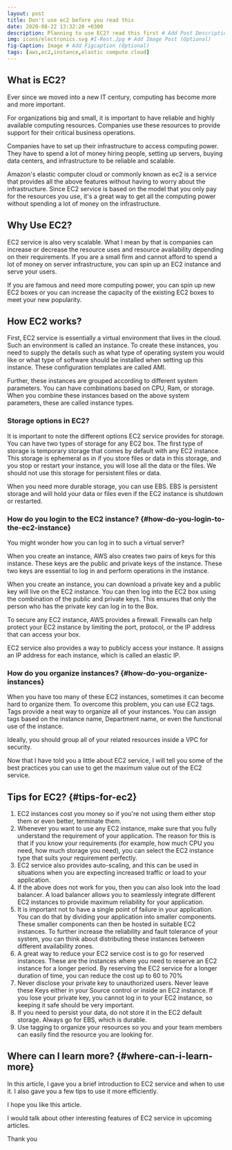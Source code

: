 ```yaml
---
layout: post
title: Don't use ec2 before you read this
date: 2020-08-22 13:32:20 +0300
description: Planning to use EC2? read this first # Add Post Description (Optional)
img: icons/electronics.svg #I-Rest.Jpg # Add Image Post (Optional)
fig-Caption: Image # Add Figcaption (Optional)
tags: [aws,ec2,instance,elastic compute cloud]
---
```



## What is EC2? 

Ever since we moved into a new IT century, computing has become more and more important.

For organizations big and small, it is important to have reliable and highly available computing resources. Companies use these resources to provide support for their critical business operations. 

Companies have to set up their infrastructure to access computing power. They have to spend a lot of money hiring people, setting up servers, buying data centers, and infrastructure to be reliable and scalable.

Amazon's elastic computer cloud or commonly known as  ec2 is a service that provides all the above features without having to worry about the infrastructure.  Since EC2 service is based on the model that you only pay for the resources you use,  it's a great way to get all the computing power without spending a lot of money on the infrastructure.  


## Why Use EC2? 

EC2 service is also very scalable. What I mean by that is companies can increase or decrease the resource uses and resource availability depending on their requirements. If you are a small firm and cannot afford to spend a lot of money on server infrastructure, you can spin up an EC2 instance and serve your users. 

If you are famous and need more computing power, you can spin up new EC2 boxes or you can increase the capacity of the existing EC2 boxes to meet your new popularity.  


## How EC2 works? 

First, EC2 service is essentially a virtual environment that lives in the cloud. Such an environment is called an instance. To create these instances, you need to supply the details such as what type of operating system you would like or what type of software should be installed when setting up this instance. These configuration templates are called AMI. 

Further, these instances are grouped according to different system parameters. You can have combinations based on  CPU, Ram, or storage. When you combine these instances based on the above system parameters, these are called instance types.


### Storage options in EC2? 


It is important to note the different options EC2 service provides for storage. You can have two types of storage for any EC2 box.  The first type of storage is temporary storage that comes by default with any EC2 instance. This storage is ephemeral as in if you store files or data in this storage, and you stop or restart your instance, you will lose all the data or the files. We should not use this storage for persistent files or data. 


When you need more durable storage, you can use EBS. EBS is persistent storage and will hold your data or files even if the EC2 instance is shutdown or restarted.


### How do you login to the EC2 instance? {#how-do-you-login-to-the-ec2-instance}


You might wonder how you can log in to such a virtual server?


When you create an instance, AWS also creates two pairs of keys for this instance. These keys are the public and private keys of the instance. These two keys are essential to log in and perform operations in the instance. 


When you create an instance, you can download a private key and a public key will live on the EC2 instance. You can then log into the EC2 box using the combination of the public and private keys. This ensures that only the person who has the private key can log in to the Box.


To secure any EC2 instance, AWS provides a firewall. Firewalls can help protect your EC2 instance by limiting the port, protocol, or the IP address that can access your box.


EC2 service also provides a way to publicly access your instance. It assigns an IP address for each instance, which is called an elastic IP.


### How do you organize instances? {#how-do-you-organize-instances}


When you have too many of these EC2 instances, sometimes it can become hard to organize them. To overcome this problem, you can use EC2 tags.  Tags provide a neat way to organize all of your instances. You can assign tags based on the instance name, Department name, or even the functional use of the instance.


Ideally, you should group all of your related resources inside a VPC for security.


Now that I have told you a little about EC2 service, I will tell you some of the best practices you can use to get the maximum value out of the EC2 service.


## Tips for EC2? {#tips-for-ec2}



1. EC2 instances cost you money so if you're not using them either stop them or even better, terminate them.
2. Whenever you want to use any EC2 instance, make sure that you fully understand the requirement of your application.  The reason for this is that if you know your requirements (for example, how much CPU you need, how much storage you need), you can select the EC2 instance type that suits your requirement perfectly.
3. EC2 service also provides auto-scaling, and this can be used in situations when you are expecting increased traffic or load to your application.
4. If the above does not work for you, then you can also look into the load balancer. A load balancer allows you to seamlessly integrate different EC2 instances to provide maximum reliability for your application.
5.  It is important not to have a single point of failure in your application. You can do that by dividing your application into smaller components. These smaller components can then be hosted in suitable EC2 instances. To further increase the reliability and fault tolerance of your system, you can think about distributing these instances between different availability zones.
6. A great way to reduce your EC2 service cost is to go for reserved instances. These are the instances where you need to reserve an EC2 instance for a longer period. By reserving the EC2 service for a longer duration of time, you can reduce the cost up to 60 to 70%
7. Never disclose your private key to unauthorized users.  Never leave these Keys either in your Source control or inside an EC2 instance. If you lose your private key, you cannot log in to your EC2 instance, so keeping it safe should be very important.
8. If you need to persist your data, do not store it in the EC2 default storage. Always go for EBS, which is durable.
9. Use tagging to organize your resources so you and your team members can easily find the resource you are looking for.


## Where can I learn more? {#where-can-i-learn-more}

In this article, I gave you a brief introduction to EC2 service and when to use it. I also gave you a few tips to use it more efficiently.  

I hope you like this article.

I would talk about other interesting features of EC2 service in upcoming articles.

Thank you
